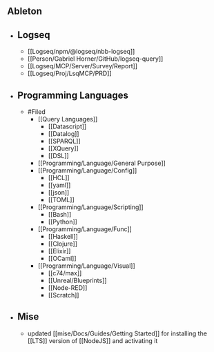 ## Ableton
- ## Logseq
	- [[Logseq/npm/@logseq/nbb-logseq]]
	- [[Person/Gabriel Horner/GitHub/logseq-query]]
	- [[Logseq/MCP/Server/Survey/Report]]
	- [[Logseq/Proj/LsqMCP/PRD]]
- ## Programming Languages
	- #Filed
		- [[Query Languages]]
			- [[Datascript]]
			- [[Datalog]]
			- [[SPARQL]]
			- [[XQuery]]
			- [[DSL]]
		- [[Programming/Language/General Purpose]]
		- [[Programming/Language/Config]]
			- [[HCL]]
			- [[yaml]]
			- [[json]]
			- [[TOML]]
		- [[Programming/Language/Scripting]]
			- [[Bash]]
			- [[Python]]
		- [[Programming/Language/Func]]
			- [[Haskell]]
			- [[Clojure]]
			- [[Elixir]]
			- [[OCaml]]
		- [[Programming/Language/Visual]]
			- [[c74/max]]
			- [[Unreal/Blueprints]]
			- [[Node-RED]]
			- [[Scratch]]
- ## Mise
	- updated [[mise/Docs/Guides/Getting Started]] for installing the [[LTS]] version of [[NodeJS]] and activating it